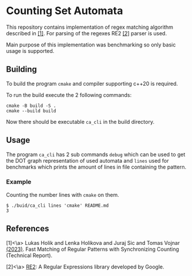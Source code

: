 # Counting Set Automata
This repository contains implementation of regex matching
algorithm described in [[1]](#1). For parsing of the regexes RE2 [[2]](#2)
parser is used.

Main purpose of this implementation was benchmarking so only basic
usage is supported.

## Building
To build the program `cmake` and compiler supporting c++20 is required.

To run the build execute the 2 following commands:
```
cmake -B build -S .
cmake --build build
```
Now there should be executable `ca_cli` in the build directory.

## Usage
The program `ca_cli` has 2 sub commands `debug` which can be used to
get the DOT graph representation of used automata and `lines` used
for benchmarks which prints the amount of lines in file containing
the pattern.

### Example
Counting the number lines with `cmake` on them.
```
$ ./buid/ca_cli lines 'cmake' README.md
3
```

## References
<a id="1">[1]<\a>
Lukas Holik and Lenka Holikova and Juraj Sic and Tomas Vojnar [(2023)](https://www.fit.vut.cz/research/publication/12931/).
Fast Matching of Regular Patterns with Synchronizing Counting (Technical Report).

<a id="2">[2]<\a>
[RE2](https://github.com/google/re2): A Regular Expressions library developed by Google.

